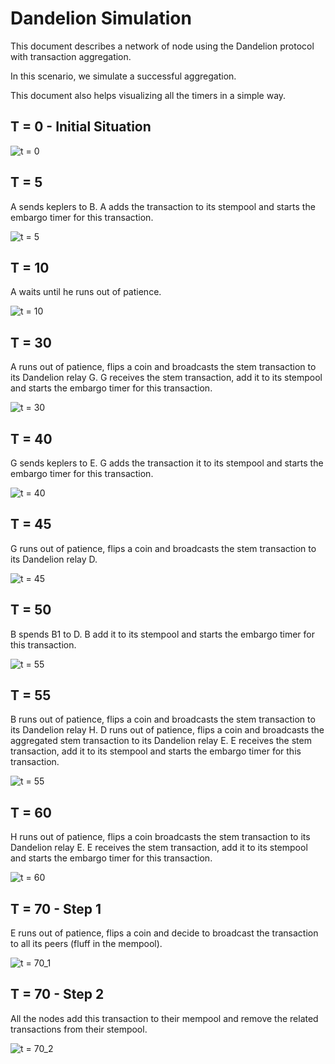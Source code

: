 # Dandelion Simulation

This document describes a network of node using the Dandelion protocol with transaction aggregation.

In this scenario, we simulate a successful aggregation.

This document also helps visualizing all the timers in a simple way.

## T = 0 - Initial Situation

![t = 0](images/t0.png)

## T = 5

A sends keplers to B. A adds the transaction to its stempool and starts the embargo timer for this transaction.

![t = 5](images/t5.png)

## T = 10

A waits until he runs out of patience.

![t = 10](images/t10.png)

## T = 30

A runs out of patience, flips a coin and broadcasts the stem transaction to its Dandelion relay G.
G receives the stem transaction, add it to its stempool and starts the embargo timer for this transaction.

![t = 30](images/t30.png)

## T = 40

G sends keplers to E.
G adds the transaction it to its stempool and starts the embargo timer for this transaction.

![t = 40](images/t40.png)

## T = 45

G runs out of patience, flips a coin and broadcasts the stem transaction to its Dandelion relay D.

![t = 45](images/t45.png)

## T = 50

B spends B1 to D.
B add it to its stempool and starts the embargo timer for this transaction.

![t = 55](images/t55.png)

## T = 55

B runs out of patience, flips a coin and broadcasts the stem transaction to its Dandelion relay H.
D runs out of patience, flips a coin and broadcasts the aggregated stem transaction to its Dandelion relay E.
E receives the stem transaction, add it to its stempool and starts the embargo timer for this transaction.

![t = 55](images/t55.png)

## T = 60

H runs out of patience, flips a coin broadcasts the stem transaction to its Dandelion relay E.
E receives the stem transaction, add it to its stempool and starts the embargo timer for this transaction.

![t = 60](images/t60.png)

## T = 70 - Step 1

E runs out of patience, flips a coin and decide to broadcast the transaction to all its peers (fluff in the mempool).

![t = 70_1](images/t70_1.png)

## T = 70 - Step 2

All the nodes add this transaction to their mempool and remove the related transactions from their stempool.

![t = 70_2](images/t70_2.png)